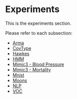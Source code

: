 # Experiments

This is the experiments section.

Please refer to each subsection:

- [Arma](arma)
- [CovType](covtype)
- [Hawkes](hawkes)
- [HMM](hmm)
- [Mimic3 - Blood Pressure](mimic3/blood_pressure)
- [Mimic3 - Mortality](mimic3/mortality)
- [Mnist](mnist)
- [Moons](moons)
- [NLP](nlp)
- [VOC](voc)